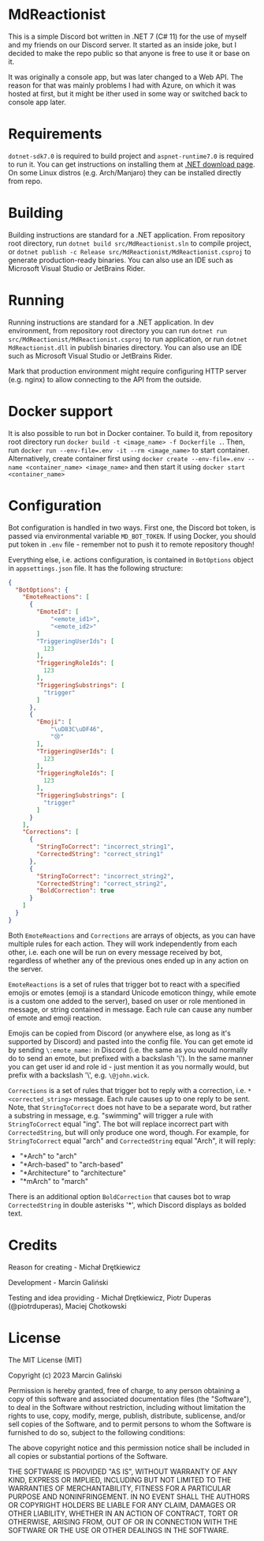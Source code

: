 # MdReactionist

This is a simple Discord bot written in .NET 7 (C# 11) for the use of myself and my friends on our Discord server. It started as an inside joke, but I decided to make the repo public so that anyone is free to use it or base on it.

It was originally a console app, but was later changed to a Web API. The reason for that was mainly problems I had with Azure, on which it was hosted at first, but it might be ither used in some way or switched back to console app later.

# Requirements

`dotnet-sdk7.0` is required to build project and `aspnet-runtime7.0` is required to run it. You can get instructions on installing them at [.NET download page](https://dotnet.microsoft.com/en-us/download). On some Linux distros (e.g. Arch/Manjaro) they can be installed directly from repo.

# Building

Building instructions are standard for a .NET application. From repository root directory, run `dotnet build src/MdReactionist.sln` to compile project, or `dotnet publish -c Release src/MdReactionist/MdReactionist.csproj` to generate production-ready binaries. You can also use an IDE such as Microsoft Visual Studio or JetBrains Rider.

# Running

Running instructions are standard for a .NET application. In dev environment, from repository root directory you can run `dotnet run src/MdReactionist/MdReactionist.csproj` to run application, or run `dotnet MdReactionist.dll` in publish binaries directory. You can also use an IDE such as Microsoft Visual Studio or JetBrains Rider.

Mark that production environment might require configuring HTTP server (e.g. nginx) to allow connecting to the API from the outside.

# Docker support

It is also possible to run bot in Docker container. To build it, from repository root directory run `docker build -t <image_name> -f Dockerfile .`. Then, run `docker run --env-file=.env -it --rm <image_name>` to start container. Alternatively, create container first using `docker create --env-file=.env --name <container_name> <image_name>` and then start it using `docker start <container_name>`

# Configuration

Bot configuration is handled in two ways. First one, the Discord bot token, is passed via environmental variable `MD_BOT_TOKEN`. If using Docker, you should put token in `.env` file - remember not to push it to remote repository though!

Everything else, i.e. actions configuration, is contained in `BotOptions` object in `appsettings.json` file. It has the following structure:

```json
{
  "BotOptions": {
    "EmoteReactions": [
      {
        "EmoteId": [
            "<emote_id1>",
            "<emote_id2>"
        ]
        "TriggeringUserIds": [
          123
        ],
        "TriggeringRoleIds": [
          123
        ],
        "TriggeringSubstrings": [
          "trigger"
        ]
      },
      {
        "Emoji": [
            "\uD83C\uDF46",
            "😢"
        ],
        "TriggeringUserIds": [
          123
        ],
        "TriggeringRoleIds": [
          123
        ],
        "TriggeringSubstrings": [
          "trigger"
        ]
      }
    ],
    "Corrections": [
      {
        "StringToCorrect": "incorrect_string1",
        "CorrectedString": "correct_string1"
      },
      {
        "StringToCorrect": "incorrect_string2",
        "CorrectedString": "correct_string2",
        "BoldCorrection": true
      }
    ]
  }
}
```

Both `EmoteReactions` and `Corrections` are arrays of objects, as you can have multiple rules for each action. They will work independently from each other, i.e. each one will be run on every message received by bot, regardless of whether any of the previous ones ended up in any action on the server.

`EmoteReactions` is a set of rules that trigger bot to react with a specified emojis or emotes (emoji is a standard Unicode emoticon thingy, while emote is a custom one added to the server), based on user or role mentioned in message, or string contained in message. Each rule can cause any number of emote and emoji reaction.

Emojis can be copied from Discord (or anywhere else, as long as it's supported by Discord) and pasted into the config file. You can get emote id by sending `\:emote_name:` in Discord (i.e. the same as you would normally do to send an emote, but prefixed with a backslash '\\'). In the same manner you can get user id and role id - just mention it as you normally would, but prefix with a backslash '\\', e.g. `\@john.wick`.

`Corrections` is a set of rules that trigger bot to reply with a correction, i.e. `*<corrected_string>` message. Each rule causes up to one reply to be sent. Note, that `StringToCorrect` does not have to be a separate word, but rather a substring in message, e.g. "swimming" will trigger a rule with `StringToCorrect` equal "ing". The bot will replace incorrect part with `CorrectedString`, but will only produce one word, though. For example, for `StringToCorrect` equal "arch" and `CorrectedString` equal "Arch", it will reply:

- "*Arch" to "arch"
- "*Arch-based" to "arch-based"
- "*Architecture" to "architecture"
- "*mArch" to "march"

There is an additional option `BoldCorrection` that causes bot to wrap `CorrectedString` in double asterisks '*', which Discord displays as bolded text.

# Credits

Reason for creating - Michał Drętkiewicz

Development - Marcin Galiński

Testing and idea providing - Michał Drętkiewicz, Piotr Duperas (@piotrduperas), Maciej Chotkowski

# License

The MIT License (MIT)

Copyright (c) 2023 Marcin Galiński

Permission is hereby granted, free of charge, to any person obtaining a copy of this software and associated documentation files (the "Software"), to deal in the Software without restriction, including without limitation the rights to use, copy, modify, merge, publish, distribute, sublicense, and/or sell copies of the Software, and to permit persons to whom the Software is furnished to do so, subject to the following conditions:

The above copyright notice and this permission notice shall be included in all copies or substantial portions of the Software.

THE SOFTWARE IS PROVIDED "AS IS", WITHOUT WARRANTY OF ANY KIND, EXPRESS OR IMPLIED, INCLUDING BUT NOT LIMITED TO THE WARRANTIES OF MERCHANTABILITY, FITNESS FOR A PARTICULAR PURPOSE AND NONINFRINGEMENT. IN NO EVENT SHALL THE AUTHORS OR COPYRIGHT HOLDERS BE LIABLE FOR ANY CLAIM, DAMAGES OR OTHER LIABILITY, WHETHER IN AN ACTION OF CONTRACT, TORT OR OTHERWISE, ARISING FROM, OUT OF OR IN CONNECTION WITH THE SOFTWARE OR THE USE OR OTHER DEALINGS IN THE SOFTWARE.
